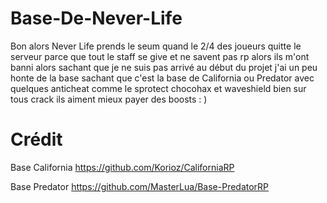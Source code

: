 # Base-De-Never-Life
Bon alors Never Life prends le seum quand le 2/4 des joueurs quitte le serveur parce que tout le staff se give et ne savent pas rp alors ils m'ont banni alors sachant que je ne suis pas arrivé au début du projet j'ai un peu honte de la base sachant que c'est la base de California ou Predator avec quelques anticheat comme le sprotect chocohax et waveshield bien sur tous crack ils aiment mieux payer des boosts : )











# Crédit
Base California https://github.com/Korioz/CaliforniaRP

Base Predator https://github.com/MasterLua/Base-PredatorRP
